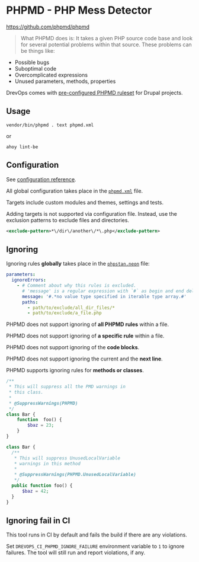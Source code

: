 # PHPMD - PHP Mess Detector

https://github.com/phpmd/phpmd

> What PHPMD does is: It takes a given PHP source code base and look for several
> potential problems within that source. These problems can be things like:

- Possible bugs
- Suboptimal code
- Overcomplicated expressions
- Unused parameters, methods, properties

DrevOps comes with [pre-configured PHPMD ruleset](../../../../phpmd.xml)
for Drupal projects.

## Usage

```shell
vendor/bin/phpmd . text phpmd.xml
```
or
```shell
ahoy lint-be
```

## Configuration

See [configuration reference](https://phpmd.org/documentation/index.html).

All global configuration takes place in the [`phpmd.xml`](../../../../phpmd.xml)
file.

Targets include custom modules and themes, settings and tests.

Adding targets is not supported via configuration file. Instead, use the
exclusion patterns to exclude files and directories.

```xml
<exclude-pattern>*\/dir\/another\/*\.php</exclude-pattern>
```

## Ignoring

Ignoring rules **globally** takes place in
the [`phpstan.neon`](../../../../phpstan.neon) file:

```yaml
parameters:
  ignoreErrors:
    - # Comment about why this rules is excluded.
      # 'message' is a regular expression with `#` as begin and end delimiters.
      message: '#.*no value type specified in iterable type array.#'
      paths:
        - path/to/exclude/all_dir_files/*
        - path/to/exclude/a_file.php
```

PHPMD does not support ignoring of **all PHPMD rules** within a file.

PHPMD does not support ignoring of **a specific rule** within a file.

PHPMD does not support ignoring of the **code blocks**.

PHPMD does not support ignoring the current and the **next line**.

PHPMD supports ignoring rules for **methods or classes**.

```php
/**
 * This will suppress all the PMD warnings in
 * this class.
 *
 * @SuppressWarnings(PHPMD)
 */
class Bar {
    function  foo() {
        $baz = 23;
    }
}

class Bar {
  /**
   * This will suppress UnusedLocalVariable
   * warnings in this method
   *
   * @SuppressWarnings(PHPMD.UnusedLocalVariable)
   */
  public function foo() {
      $baz = 42;
  }
}
```

## Ignoring fail in CI

This tool runs in CI by default and fails the build if there are any violations.

Set `DREVOPS_CI_PHPMD_IGNORE_FAILURE` environment variable to `1` to ignore
failures. The tool will still run and report violations, if any.
